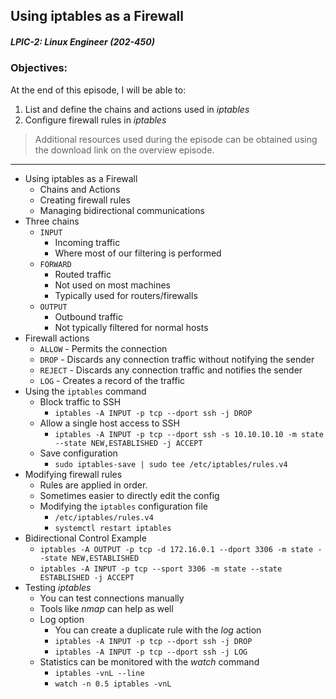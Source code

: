 ## Using iptables as a Firewall  
##### LPIC-2: Linux Engineer (202-450)  

### Objectives:  

At the end of this episode, I will be able to:  

1. List and define the chains and actions used in *iptables*
2. Configure firewall rules in *iptables*

>Additional resources used during the episode can be obtained using the download link on the overview episode.  

-----------------------------------------------------------

* Using iptables as a Firewall
	+ Chains and Actions
	+ Creating firewall rules
	+ Managing bidirectional communications
* Three chains
	+ `INPUT`
		- Incoming traffic
		- Where most of our filtering is performed
	+ `FORWARD`
		- Routed traffic
		- Not used on most machines
		- Typically used for routers/firewalls
	+ `OUTPUT` 
		- Outbound traffic
		- Not typically filtered for normal hosts
* Firewall actions
	+ `ALLOW` - Permits the connection
	+ `DROP` - Discards any connection traffic without notifying the sender
	+ `REJECT` - Discards any connection traffic and notifies the sender
	+ `LOG` - Creates a record of the traffic
* Using the `iptables` command
	+ Block traffic to SSH
		- `iptables -A INPUT -p tcp --dport ssh -j DROP`
	+ Allow a single host access to SSH
		- `iptables -A INPUT -p tcp --dport ssh -s 10.10.10.10 -m state --state NEW,ESTABLISHED -j ACCEPT`
	+ Save configuration
		- `sudo iptables-save | sudo tee /etc/iptables/rules.v4`
* Modifying firewall rules
	+ Rules are applied in order.
	+ Sometimes easier to directly edit the config
	+ Modifying the `iptables` configuration file
		- `/etc/iptables/rules.v4`
		- `systemctl restart iptables`
* Bidirectional Control Example
	+ `iptables -A OUTPUT -p tcp -d 172.16.0.1 --dport 3306 -m state --state NEW,ESTABLISHED`
	+ `iptables -A INPUT -p tcp --sport 3306 -m state --state ESTABLISHED -j ACCEPT`
* Testing *iptables*
	+ You can test connections manually
	+ Tools like *nmap* can help as well
	+ Log option
		- You can create a duplicate rule with the *log* action
		- `iptables -A INPUT -p tcp --dport ssh -j DROP`
		- `iptables -A INPUT -p tcp --dport ssh -j LOG`
	+ Statistics can be monitored with the *watch* command
		- `iptables -vnL --line`
		- `watch -n 0.5 iptables -vnL`
